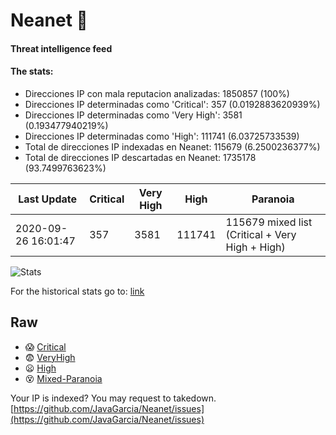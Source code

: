 # Neanet :hocho:
#### Threat intelligence feed
#### The stats:

- Direcciones IP con mala reputacion analizadas: 1850857 (100%)
- Direcciones IP determinadas como 'Critical':  357 (0.0192883620939%)
- Direcciones IP determinadas como 'Very High':  3581 (0.193477940219%)
- Direcciones IP determinadas como 'High':  111741 (6.03725733539)
- Total de direcciones IP indexadas en Neanet:  115679 (6.2500236377%)
- Total de direcciones IP descartadas en Neanet:  1735178 (93.7499763623%)

| Last Update | Critical | Very High | High | Paranoia |
| --- | --- | --- | --- | --- |
| 2020-09-26 16:01:47 | 357 | 3581 | 111741 | 115679 mixed list (Critical + Very High + High)|

![Stats](https://docs.google.com/spreadsheets/d/e/2PACX-1vSnaNMIXVabIpDJjufMlzH7poXnshF3mgd8Is1g9ytUEzVsP5my4Trn8f-xkoLLQ38xpL3HtmUexLo6/pubchart?oid=501124687&format=image)

For the historical stats go to: [link](/stats.csv)
## Raw
- :scream: [Critical](https://raw.githubusercontent.com/JavaGarcia/Neanet/master/blacklists/neanet_critical.txt)
- :fearful: [VeryHigh](https://raw.githubusercontent.com/JavaGarcia/Neanet/master/blacklists/neanet_veryHigh.txtt)
- :frowning: [High](https://raw.githubusercontent.com/JavaGarcia/Neanet/master/blacklists/neanet_high.txt)
- :dizzy_face: [Mixed-Paranoia](https://raw.githubusercontent.com/JavaGarcia/Neanet/master/blacklists/neanet_all.txt)


Your IP is indexed? You may request to takedown. [https://github.com/JavaGarcia/Neanet/issues](https://github.com/JavaGarcia/Neanet/issues)








































































































































































































































































































































































































































































































































































































































































































































































































































































































































































































































































